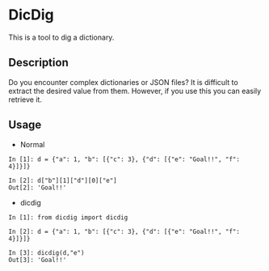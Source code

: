 # DicDig
This is a tool to dig a dictionary.

## Description
Do you encounter complex dictionaries or JSON files? It is difficult to extract the desired value from them. However, if you use this you can easily retrieve it.

## Usage
* Normal
```
In [1]: d = {"a": 1, "b": [{"c": 3}, {"d": [{"e": "Goal!!", "f": 4}]}]}

In [2]: d["b"][1]["d"][0]["e"]
Out[2]: 'Goal!!'
```

* dicdig
```
In [1]: from dicdig import dicdig

In [2]: d = {"a": 1, "b": [{"c": 3}, {"d": [{"e": "Goal!!", "f": 4}]}]}

In [3]: dicdig(d,"e")
Out[3]: 'Goal!!'
```
